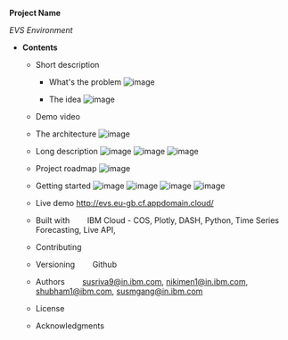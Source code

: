 **Project Name**

_EVS Environment_ 

* **Contents**	
	+ Short description
	  	* What's the problem
	  	![image](https://user-images.githubusercontent.com/86099035/122597035-6b582300-d088-11eb-9d6a-a587120fb7fb.png)

	 	* The idea
	 	![image](https://user-images.githubusercontent.com/86099035/122597151-9a6e9480-d088-11eb-93c0-16c6fdfbc790.png)

	+ Demo video
	+ The architecture
	![image](https://user-images.githubusercontent.com/86099035/122597200-aeb29180-d088-11eb-9faa-070e37e25ebf.png)

	+ Long description
	![image](https://user-images.githubusercontent.com/86099035/122597246-bd994400-d088-11eb-80c6-83af104884a8.png)
	![image](https://user-images.githubusercontent.com/86099035/122597307-d0137d80-d088-11eb-8a93-da5450282af5.png)
	![image](https://user-images.githubusercontent.com/86099035/122597456-0224df80-d089-11eb-83c6-9d45db08cce1.png)

	+ Project roadmap
	![image](https://user-images.githubusercontent.com/86099035/122597415-f0433c80-d088-11eb-939e-770e96db3ed8.png)

	
	+ Getting started
	![image](https://user-images.githubusercontent.com/86099035/122597525-18cb3680-d089-11eb-9b40-ecc5f1fd6cbe.png)
	![image](https://user-images.githubusercontent.com/86099035/122597544-21bc0800-d089-11eb-9951-5237fd84f0ee.png)
	![image](https://user-images.githubusercontent.com/86099035/122597569-2aacd980-d089-11eb-8c9d-26e6f5d69b9a.png)
	![image](https://user-images.githubusercontent.com/86099035/122597677-5f209580-d089-11eb-9c0e-3687ac721529.png)

	+ Live demo
	http://evs.eu-gb.cf.appdomain.cloud/
	+ Built with
	&nbsp;&nbsp;&nbsp;&nbsp;&nbsp;&nbsp; IBM Cloud - COS, Plotly, DASH, Python, Time Series Forecasting, Live API, 
	+ Contributing
	+ Versioning
	&nbsp;&nbsp;&nbsp;&nbsp;&nbsp;&nbsp; Github
	+ Authors
	&nbsp;&nbsp;&nbsp;&nbsp;&nbsp;&nbsp; susriva9@in.ibm.com, nikimen1@in.ibm.com, shubham1@ibm.com, susmgang@in.ibm.com
	+ License
	+ Acknowledgments











